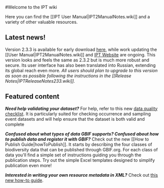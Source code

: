 #Welcome to the IPT wiki

Here you can find the [[IPT User Manual|IPT2ManualNotes.wiki]] and a variety of other valuable resources. 

## Latest news!
Version 2.3.3 is available for early download [here](http://repository.gbif.org/content/groups/gbif/org/gbif/ipt/2.3.3/ipt-2.3.3.war), while work updating the [[User Manual|IPT2ManualNotes.wiki]] and [IPT Website](http://www.gbif.org) are ongoing. This version looks and feels the same as 2.3.2 but is much more robust and secure. Its user interface has also been translated into Russian, extending its global reach even more. _All users should plan to upgrade to this version as soon as possible following the instructions in the [[Release Notes|IPTReleaseNotes233.wiki]]._

## Featured content 

_**Need help validating your dataset?**_ For help, refer to this new [data quality checklist](https://github.com/gbif/ipt/wiki/dataQualityChecklist). It is particularly suited for checking occurrence and sampling event datasets and will help ensure that the dataset is both valid and complete

_**Confused about what types of data GBIF supports? Confused about how to publish data and register it with GBIF?**_ Check out the new [[How to Publish Guide|howToPublish]]. It starts by describing the four classes of biodiversity data that can be published through GBIF.org. For each class of data you'll find a simple set of instructions guiding you through the publication steps. Try out the simple Excel templates designed to simplify publication even more!  

_**Interested in writing your own resource metadata in XML?**_ Check out [this new how-to guide](https://github.com/gbif/ipt/wiki/How-to-write-your-own-EML-XML-file). 


